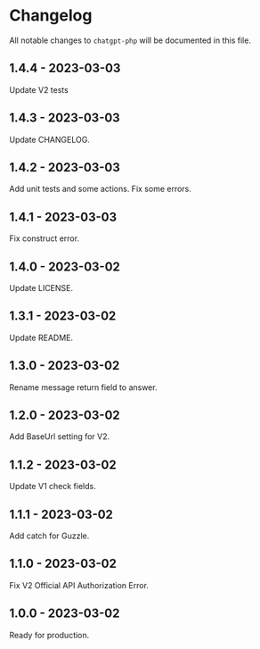 # Changelog

All notable changes to `chatgpt-php` will be documented in this file.

## 1.4.4 - 2023-03-03

Update V2 tests

## 1.4.3 - 2023-03-03

Update CHANGELOG.

## 1.4.2 - 2023-03-03

Add unit tests and some actions.
Fix some errors.

## 1.4.1 - 2023-03-03

Fix construct error.

## 1.4.0 - 2023-03-02

Update LICENSE.

## 1.3.1 - 2023-03-02

Update README.

## 1.3.0 - 2023-03-02

Rename message return field to answer.

## 1.2.0 - 2023-03-02

Add BaseUrl setting for V2.

## 1.1.2 - 2023-03-02

Update V1 check fields.

## 1.1.1 - 2023-03-02

Add catch for Guzzle.

## 1.1.0 - 2023-03-02

Fix V2 Official API Authorization Error.

## 1.0.0 - 2023-03-02

Ready for production.
